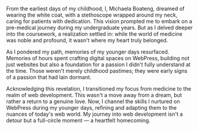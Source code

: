 From the earliest days of my childhood, I, Michaela Boateng, dreamed of wearing the white coat, with a stethoscope wrapped around my neck, caring for patients with dedication. This vision prompted me to embark on a pre-medical journey during my undergraduate years. But as I delved deeper into the coursework, a realization settled in: while the world of medicine was noble and profound, it wasn't where my heart truly belonged.

As I pondered my path, memories of my younger days resurfaced. Memories of hours spent crafting digital spaces on WebPress, building not just websites but also a foundation for a passion I didn't fully understand at the time. Those weren't merely childhood pastimes; they were early signs of a passion that had lain dormant.

Acknowledging this revelation, I transitioned my focus from medicine to the realm of web development. This wasn't a move away from a dream, but rather a return to a genuine love. Now, I channel the skills I nurtured on WebPress during my younger days, refining and adapting them to the nuances of today's web world. My journey into web development isn't a detour but a full-circle moment — a heartfelt homecoming.

